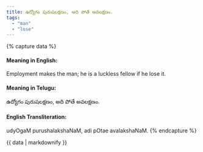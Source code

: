```yaml
---
title: ఉద్యోగం పురుషలక్షణం, అది పోతే అవలక్షణం.
tags:
  - "man"
  - "lose"
---
```


{% capture data %}
#### Meaning in English:
Employment makes the man; he is a luckless fellow if he lose it.

#### Meaning in Telugu:
ఉద్యోగం పురుషలక్షణం, అది పోతే అవలక్షణం.

#### English Transliteration:
udyOgaM purushalakshaNaM, adi pOtae avalakshaNaM.
{% endcapture %}

{{ data | markdownify }}

